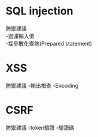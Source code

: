 # SQL injection
防禦建議  
  -過濾輸入值  
  -採參數化查詢(Prepared statement)  
# XSS
防禦建議
  -輸出檢查
  -Encoding
# CSRF
防禦建議
  -token驗證
  -驗證碼
  
